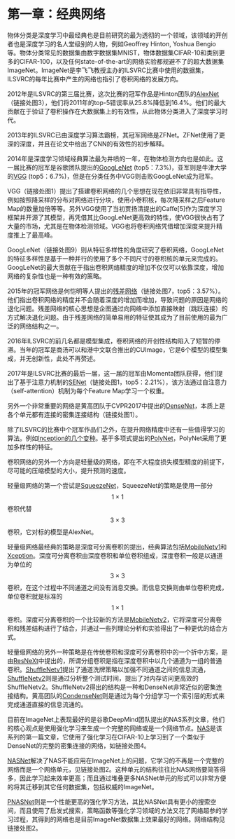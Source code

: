# 第一章：经典网络

物体分类是深度学习中最经典也是目前研究的最为透彻的一个领域，该领域的开创者也是深度学习的名人堂级别的人物，例如Geoffrey Hinton, Yoshua Bengio等。物体分类常见的数据集由数字数据集MNIST，物体数据集CIFAR-10和类别更多的CIFAR-100，以及任何state-of-the-art的网络实验都规避不了的超大数据集ImageNet。ImageNet是李飞飞教授主办的ILSVRC比赛中使用的数据集，ILSVRC的每年比赛中产生的网络也指引了卷积网络的发展方向。

2012年是ILSVRC的第三届比赛，这次比赛的冠军作品是Hinton团队的[AlexNet](https://senliuy.gitbooks.io/advanced-deep-learning/content/di-yi-zhang-ff1a-jing-dian-wang-luo/imagenet-classification-with-deep-convolutional-neural-networks.html)（链接处图3），他们将2011年的top-5错误率从25.8%降低到16.4%。他们的最大贡献在于验证了卷积操作在大数据集上的有效性，从此物体分类进入了深度学习时代。

2013年的ILSVRC已由深度学习算法霸榜，其冠军网络是ZFNet。ZFNet使用了更深的深度，并且在论文中给出了CNN的有效性的初步解释。

2014年是深度学习领域经典算法最为井喷的一年，在物体检测方向也是如此。这一届比赛的冠军是谷歌团队提出的[GoogLeNet](https://senliuy.gitbooks.io/advanced-deep-learning/content/di-yi-zhang-ff1a-jing-dian-wang-luo/going-deeper-with-convolutions.html) \(top5：7.3%\)，亚军则是牛津大学的[VGG](https://senliuy.gitbooks.io/advanced-deep-learning/content/di-yi-zhang-ff1a-jing-dian-wang-luo/very-deep-convolutional-networks-for-large-scale-image-recognition.html) \(top5：6.7%\)，但是在分类任务中VGG则击败GoogLeNet成为冠军。

VGG（链接处图1）提出了搭建卷积网络的几个思想在现在依旧非常具有指导性，例如按照降采样的分布对网络进行分块，使用小卷积核，每次降采样之后Feature Map的数量加倍等等。另外VGG使用了当初贾扬清提出的Caffe\[5\]作为深度学习框架并开源了其模型，再凭借其比GoogLeNet更高效的特性，使VGG很快占有了大量的市场，尤其是在物体检测领域。VGG也将卷积网络凭借增加深度来提升精度推上了最高峰。

GoogLeNet（链接处图9）则从特征多样性的角度研究了卷积网络，GoogLeNet的特征多样性是基于一种并行的使用了多个不同尺寸的卷积核的单元来完成的。GoogLeNet的最大贡献在于指出卷积网络精度的增加不仅仅可以依靠深度，增加网络的复杂性也是一种有效的策略。

2015年的冠军网络是何恺明等人提出的[残差网络](https://senliuy.gitbooks.io/advanced-deep-learning/content/di-yi-zhang-ff1a-jing-dian-wang-luo/deep-residual-learning-for-image-recognition.html)（链接处图7，top5：3.57%）。他们指出卷积网络的精度并不会随着深度的增加而增加，导致问题的原因是网络的退化问题。残差网络的核心思想是企图通过向网络中添加直接映射（跳跃连接）的方式解决退化问题。由于残差网络的简单易用的特征使其成为了目前使用的最为广泛的网络结构之一。

2016年ILSVRC的前几名都是模型集成，卷积网络的开创性结构陷入了短暂的停滞。当年的冠军是商汤可以和港中文联合推出的CUImage，它是6个模型的模型集成，并无创新性，此处不再赘述。

2017年是ILSVRC比赛的最后一届，这一届的冠军由Momenta团队获得，他们提出了基于注意力机制的[SENet](https://senliuy.gitbooks.io/advanced-deep-learning/content/di-yi-zhang-ff1a-jing-dian-wang-luo/squeeze-and-excitation-networks.html)（链接处图1，top5：2.21%），该方法通过自注意力（self-attention）机制为每个Feature Map学习一个权重。

另外一个非常重要的网络是黄高团队于CVPR2017中提出的[DenseNet](https://senliuy.gitbooks.io/advanced-deep-learning/content/di-yi-zhang-ff1a-jing-dian-wang-luo/densely-connected-convolutional-networks.html)，本质上是各个单元都有连接的密集连接结构（链接处图1）。

除了ILSVRC的比赛中个冠军作品们之外，在提升网络精度中还有一些值得学习的算法。例如[Inception的几个变种](https://senliuy.gitbooks.io/advanced-deep-learning/content/di-yi-zhang-ff1a-jing-dian-wang-luo/going-deeper-with-convolutions.html)。基于多项式提出的[PolyNet](https://senliuy.gitbooks.io/advanced-deep-learning/content/di-yi-zhang-ff1a-jing-dian-wang-luo/polynet-a-pursuit-of-structural-diversity-in-very-deep-networks.html)，PolyNet采用了更加多样性的特征。

卷积网络的另外一个方向是轻量级的网络，即在不大程度损失模型精度的前提下，尽可能的压缩模型的大小，提升预测的速度。

轻量级网络的第一个尝试是[SqueezeNet](https://senliuy.gitbooks.io/advanced-deep-learning/content/di-yi-zhang-ff1a-jing-dian-wang-luo/squeezenet-alexnet-level-accuracy-with-50x-fewer-parameters-and-05mb-model-size.html)，SqueezeNet的策略是使用一部分$$1\times1$$卷积代替$$3\times3$$卷积，它对标的模型是AlexNet。

轻量级网络最经典的策略是深度可分离卷积的提出，经典算法包括[MobileNetv1](https://senliuy.gitbooks.io/advanced-deep-learning/content/di-yi-zhang-ff1a-jing-dian-wang-luo/mobilenetxiang-jie.html)和[Xception](https://senliuy.gitbooks.io/advanced-deep-learning/content/di-yi-zhang-ff1a-jing-dian-wang-luo/xception-deep-learning-with-depthwise-separable-convolutions.html)。深度可分离卷积由深度卷积和单位卷积组成，深度卷积一般是以通道为单位的$$3\times3$$卷积，在这个过程中不同通道之间没有消息交换。而信息交换则由单位卷积完成，单位卷积就是标准的$$1\times1$$卷积。深度可分离卷积的一个比较新的方法是[MobileNetv2](https://senliuy.gitbooks.io/advanced-deep-learning/content/di-yi-zhang-ff1a-jing-dian-wang-luo/mobilenetxiang-jie.html)，它将深度可分离卷积和残差结构进行了结合，并通过一些列理论分析和实验得出了一种更优的结合方式。

轻量级网络的另外一种策略是在传统卷积和深度可分离卷积中的一个折中方案，是由[ResNeXt](https://senliuy.gitbooks.io/advanced-deep-learning/content/di-yi-zhang-ff1a-jing-dian-wang-luo/aggregated-residual-transformations-for-deep-neural-networks.html)中提出的，所谓分组卷积是指在深度卷积中以几个通道为一组的普通卷积。[ShuffleNetv1](https://senliuy.gitbooks.io/advanced-deep-learning/content/di-yi-zhang-ff1a-jing-dian-wang-luo/shuffnet-v1-and-shufflenet-v2.html)提出了通道洗牌策略以加强不同通道之间的信息流通，[ShuffleNetv2](https://senliuy.gitbooks.io/advanced-deep-learning/content/di-yi-zhang-ff1a-jing-dian-wang-luo/shuffnet-v1-and-shufflenet-v2.html)则是通过分析整个测试时间，提出了对内存访问更高效的ShuffleNetv2。ShuffleNetv2得出的结构是一种和DenseNet非常近似的密集连接结构。黄高团队的[CondenseNet](https://senliuy.gitbooks.io/advanced-deep-learning/content/di-yi-zhang-ff1a-jing-dian-wang-luo/condensenet-an-efficient-densenet-using-learned-group-convolutions.html)则是通过为每个分组学习一个索引层的形式来完成通道直接的信息流通的。

目前在ImageNet上表现最好的是谷歌DeepMind团队提出的NAS系列文章，他们的核心观点是使用强化学习来生成一个完整的网络或是一个网络节点。[NAS](https://senliuy.gitbooks.io/advanced-deep-learning/content/di-yi-zhang-ff1a-jing-dian-wang-luo/neural-architecture-search-with-reinforecement-learning.html)是该系列的第一篇文章，它使用了强化学习在CIFAR-10上学习到了一个类似于DenseNet的完整的密集连接的网络，如链接处图4。

[NASNet](https://senliuy.gitbooks.io/advanced-deep-learning/content/di-yi-zhang-ff1a-jing-dian-wang-luo/learning-transferable-architectures-for-scalable-image-recognition.html)解决了NAS不能应用在ImageNet上的问题，它学习的不再是一个完整的网络而是一个网络单元，见链接处图2。这种单元的结构往往比NAS网络要简答得多，因此学习起来效率更高；而且通过堆叠更多NASNet单元的形式可以非常方便的将其迁移到其它任何数据集，包括权威的ImageNet。

[PNASNet](https://senliuy.gitbooks.io/advanced-deep-learning/content/di-yi-zhang-ff1a-jing-dian-wang-luo/progressive-neural-architecture-search.html)则是一个性能更高的强化学习方法，其比NASNet具有更小的搜索空间，而且使用了启发式搜索，策略函数等强化学习领域的方法又花了网络超参的学习过程，其得到的网络也是目前ImageNet数据集上效果最好的网络。网络结构见链接处图2。

